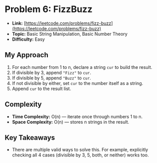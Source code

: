 # Problem 6: FizzBuzz

* **Link:** [https://leetcode.com/problems/fizz-buzz](https://leetcode.com/problems/fizz-buzz)
* **Topic:** Basic String Manipulation, Basic Number Theory
* **Difficulty:** Easy

## My Approach

1. For each number from 1 to n, declare a string `cur` to build the result.
2. If divisible by 3, append `"Fizz"` to `cur`.
3. If divisible by 5, append `"Buzz"` to `cur`.
4. If not divisible by either, set `cur` to the number itself as a string.
5. Append `cur` to the result list.

## Complexity

* **Time Complexity:** O(n) — iterate once through numbers 1 to n.
* **Space Complexity:** O(n) — stores n strings in the result.

## Key Takeaways

* There are multiple valid ways to solve this. For example, explicitly checking all 4 cases (divisible by 3, 5, both, or neither) works too.
